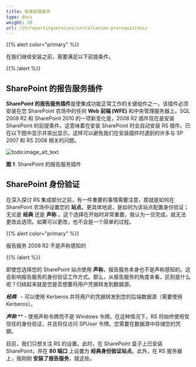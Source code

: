 ```yaml
---
title: 安装前提条件
type: docs
weight: 20
url: /zh/reportingservices/installation-prerequisites/
---
```


{{% alert color="primary" %}} 

在我们继续安装之前，需要满足以下前提条件。 

{{% /alert %}} 
## **SharePoint 的报告服务插件**
**SharePoint 的报告服务插件**是使集成功能正常工作的关键组件之一。该插件必须安装在您 SharePoint 农场中的任何 **Web 前端 (WFE)** 和中央管理服务器上。SQL 2008 R2 和 SharePoint 2010 的一项新变化是，2008 R2 插件现在是安装 SharePoint 的前提条件。这意味着在安装 SharePoint 时会自动安装 RS 插件。已在以下图中显示并突出显示。这样可以避免我们在安装插件时遇到的许多与 SP 2007 和 RS 2008 相关的问题。 

![todo:image_alt_text](installation-prerequisites_1.png)


**图 1**: SharePoint 的报告服务插件 
## **SharePoint 身份验证**
在深入探讨 RS 集成部分之前，有一件重要的事情需要注意，那就是如何在 SharePoint 农场中设置您的 **站点**。更具体地说，是如何为该站点配置身份验证；无论是 **经典** 还是 **声称** 。这个选择在开始时非常重要。我认为一旦完成，就无法更改此选项。如果可以更改，也不会是一个简单的过程。 

{{% alert color="primary" %}} 

报告服务 2008 R2 不是声称感知的 

{{% /alert %}} 

即使您选择您的 SharePoint 站点使用 **声称**，报告服务本身也不是声称感知的。这会影响报告服务的身份验证工作方式。那么，从报告服务的角度来看，区别是什么呢？归结起来就是您是否想要将用户凭据转发到数据源。 

***经典***   - 可以使用 Kerberos 并将用户的凭据转发到您的后端数据源（需要使用 Kerberos）。 

***声称*** ** - 使用声称令牌而不是 Windows 令牌。在这种情况下，RS 将始终使用受信任的身份验证，并且将仅访问 SPUser 令牌。您需要在数据源中存储您的凭据。 

目前，我们只想关注 RS 的设置。此时，在 SharePoint 盒子上已安装 SharePoint，并在 **80 端口** 上设置为 **经典身份验证站点**。此外，在 RS 服务器上，我刚刚 **安装了报告服务**，就这些。
